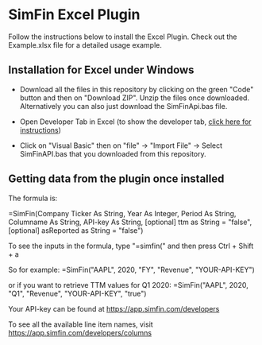 # SimFin Excel Plugin

Follow the instructions below to install the Excel Plugin. Check out the Example.xlsx file for a detailed usage example.

## Installation for Excel under Windows

* Download all the files in this repository by clicking on the green "Code" button and then on "Download ZIP". Unzip the files once downloaded. Alternatively you can also just download the SimFinApi.bas file.

* Open Developer Tab in Excel (to show the developer tab, [click here for instructions](https://support.microsoft.com/en-us/office/show-the-developer-tab-e1192344-5e56-4d45-931b-e5fd9bea2d45))

* Click on "Visual Basic" then on "file" -> "Import File" -> Select SimFinAPI.bas that you downloaded from this repository.

## Getting data from the plugin once installed

The formula is:

=SimFin(Company Ticker As String, Year As Integer, Period As String, Columname As String, API-key As String, [optional] ttm as String = "false", [optional] asReported as String = "false")

To see the inputs in the formula, type "=simfin(" and then press Ctrl + Shift + a

So for example:
=SimFin("AAPL", 2020, "FY", "Revenue", "YOUR-API-KEY")

or if you want to retrieve TTM values for Q1 2020:
=SimFin("AAPL", 2020, "Q1", "Revenue", "YOUR-API-KEY", "true")

Your API-key can be found at https://app.simfin.com/developers

To see all the available line item names, visit https://app.simfin.com/developers/columns
